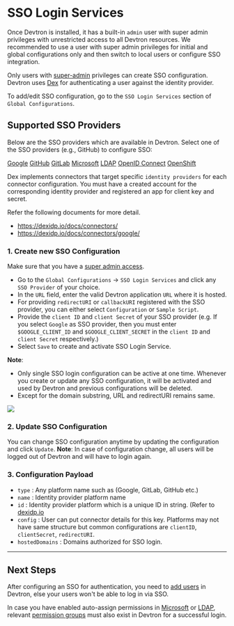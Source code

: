 # SSO Login Services

Once Devtron is installed, it has a built-in `admin` user with super admin privileges with unrestricted access to all Devtron resources. We recommended to use a user with super admin privileges for initial and global configurations only and then switch to local users or configure SSO integration.

Only users with [super-admin](../global-configurations/authorization/user-access.md#role-based-access-levels) privileges can create SSO configuration. Devtron uses [Dex](https://dexidp.io/docs/connectors/google/) for authenticating a user against the identity provider.


To add/edit SSO configuration, go to the `SSO Login Services` section of `Global Configurations`. 

## Supported SSO Providers

Below are the SSO providers which are available in Devtron. Select one of the SSO providers (e.g., GitHub) to configure SSO:

[Google](./authorization/sso/google.md)
[GitHub](./authorization/sso/github.md)
[GitLab](./authorization/sso/gitlab.md)
[Microsoft](./authorization/sso/microsoft.md)
[LDAP](./authorization/sso/ldap.md)
[OpenID Connect](./authorization/sso/oidc.md)
[OpenShift](./authorization/sso/openshift.md)

Dex implements connectors that target specific `identity providers` for each connector configuration. You must have a created account for the corresponding identity provider and registered an app for client key and secret.

Refer the following documents for more detail.
* https://dexidp.io/docs/connectors/
* https://dexidp.io/docs/connectors/google/


### 1. Create new SSO Configuration

Make sure that you have a [super admin access](../global-configurations/authorization/user-access.md#assign-super-admin-permission).

* Go to the `Global Configurations` → `SSO Login Services` and click any `SSO Provider` of your choice.
* In the `URL` field, enter the valid Devtron application `URL` where it is hosted.
* For providing `redirectURI` or `callbackURI` registered with the SSO provider, you can either select `Configuration` or `Sample Script`.
* Provide the `client ID` and `client Secret` of your SSO provider (e.g. If you select `Google` as SSO provider, then you must enter `$GOOGLE_CLIENT_ID` and `$GOOGLE_CLIENT_SECRET` in the `client ID` and `client Secret` respectively.)
* Select `Save` to create and activate SSO Login Service.


**Note**: 
* Only single SSO login configuration can be active at one time. Whenever you create or update any SSO configuration, it will be activated and used by Devtron and previous configurations will be deleted.
* Except for the domain substring, URL and redirectURI remains same.

![](https://devtron-public-asset.s3.us-east-2.amazonaws.com/images/global-configurations/sso-login-service/sso-login-services.jpg)


### 2. Update SSO Configuration

You can change SSO configuration anytime by updating the configuration and click `Update`.
**Note**: In case of configuration change, all users will be logged out of Devtron and will have to login again.


### 3. Configuration Payload

* `type` : Any platform name such as (Google, GitLab, GitHub etc.) 
* `name` : Identity provider platform name 
* `id` : Identity provider platform which is a unique ID in string. (Refer to [dexidp.io](https://dexidp.io/)
* `config` : User can put connector details for this key. Platforms may not have same structure but common configurations are `clientID`, `clientSecret`, `redirectURI`.
* `hostedDomains` : Domains authorized for SSO login.

---

## Next Steps

After configuring an SSO for authentication, you need to [add users](./user-access.md#1-add-new-user) in Devtron, else your users won't be able to log in via SSO. 

In case you have enabled auto-assign permissions in [Microsoft](./authorization/sso/microsoft.md) or [LDAP](./authorization/sso/ldap.md), relevant [permission groups](./authorization/permission-groups.md#add-group) must also exist in Devtron for a successful login.
